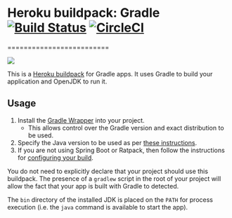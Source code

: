 # Heroku buildpack: Gradle [![Build Status](https://travis-ci.org/heroku/heroku-buildpack-gradle.svg?branch=master)](https://travis-ci.org/heroku/heroku-buildpack-gradle) [![CircleCI](https://circleci.com/gh/heroku/heroku-buildpack-gradle/tree/master.svg?style=svg)](https://circleci.com/gh/heroku/heroku-buildpack-gradle/tree/master)
=========================

![](https://cloud.githubusercontent.com/assets/51578/18790734/e1a0bba8-817d-11e6-864e-de501a437ec5.png)

This is a [Heroku buildpack](http://devcenter.heroku.com/articles/buildpack) for Gradle apps.
It uses Gradle to build your application and OpenJDK to run it.

## Usage

1. Install the [Gradle Wrapper](http://www.gradle.org/docs/current/userguide/gradle_wrapper.html) into your project.
    - This allows control over the Gradle version and exact distribution to be used.
2. Specify the Java version to be used as per [these instructions](https://devcenter.heroku.com/articles/java-support#specifying-a-java-version).
3. If you are not using Spring Boot or Ratpack, then follow the instructions for [configuring your build](https://devcenter.heroku.com/articles/deploying-gradle-apps-on-heroku).

You do not need to explicitly declare that your project should use this buildpack.
The presence of a `gradlew` script in the root of your project will allow the fact that your app is built with Gradle to detected.

The `bin` directory of the installed JDK is placed on the `PATH` for process execution (i.e. the `java` command is available to start the app).

